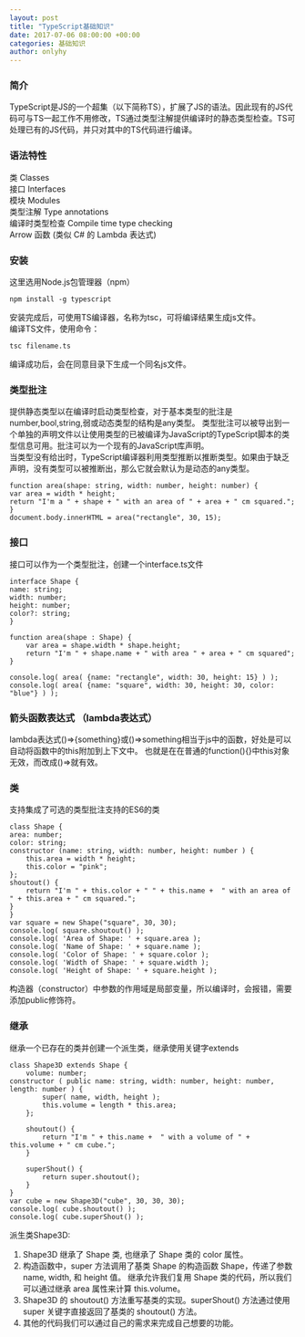```yaml
---
layout: post
title: "TypeScript基础知识"
date: 2017-07-06 08:00:00 +00:00
categories: 基础知识
author: onlyhy
---
```


### 简介  
  TypeScript是JS的一个超集（以下简称TS），扩展了JS的语法。因此现有的JS代码可与TS一起工作不用修改，TS通过类型注解提供编译时的静态类型检查。TS可处理已有的JS代码，并只对其中的TS代码进行编译。  

### 语法特性  
  类 Classes  
  接口 Interfaces  
  模块 Modules   
  类型注解 Type annotations  
  编译时类型检查 Compile time type checking   
  Arrow 函数 (类似 C# 的 Lambda 表达式)  

### 安装
  这里选用Node.js包管理器（npm）  

    npm install -g typescript  

  安装完成后，可使用TS编译器，名称为tsc，可将编译结果生成js文件。  
  编译TS文件，使用命令：

    tsc filename.ts  

  编译成功后，会在同意目录下生成一个同名js文件。

### 类型批注  
  提供静态类型以在编译时启动类型检查，对于基本类型的批注是number,bool,string,弱或动态类型的结构是any类型。
  类型批注可以被导出到一个单独的声明文件以让使用类型的已被编译为JavaScript的TypeScript脚本的类型信息可用。批注可以为一个现有的JavaScript库声明。  
  当类型没有给出时，TypeScript编译器利用类型推断以推断类型。如果由于缺乏声明，没有类型可以被推断出，那么它就会默认为是动态的any类型。  

    function area(shape: string, width: number, height: number) {
    var area = width * height;
    return "I'm a " + shape + " with an area of " + area + " cm squared.";
    }
    document.body.innerHTML = area("rectangle", 30, 15);  

### 接口  
  接口可以作为一个类型批注，创建一个interface.ts文件  

    interface Shape {
    name: string;
    width: number;
    height: number;
    color?: string;
    }
     
    function area(shape : Shape) {
        var area = shape.width * shape.height;
        return "I'm " + shape.name + " with area " + area + " cm squared";
    }
     
    console.log( area( {name: "rectangle", width: 30, height: 15} ) );
    console.log( area( {name: "square", width: 30, height: 30, color: "blue"} ) );


### 箭头函数表达式   （lambda表达式）  
   lambda表达式()=>{something}或()=>something相当于js中的函数，好处是可以自动将函数中的this附加到上下文中。
   也就是在在普通的function(){}中this对象无效，而改成()=>就有效。

### 类  
   支持集成了可选的类型批注支持的ES6的类  

    class Shape {
    area: number;
    color: string;
    constructor (name: string, width: number, height: number ) {
        this.area = width * height;
        this.color = "pink";
    };
    shoutout() {
        return "I'm " + this.color + " " + this.name +  " with an area of " + this.area + " cm squared.";
    }
    }
    var square = new Shape("square", 30, 30);
    console.log( square.shoutout() );
    console.log( 'Area of Shape: ' + square.area );
    console.log( 'Name of Shape: ' + square.name );
    console.log( 'Color of Shape: ' + square.color );
    console.log( 'Width of Shape: ' + square.width );
    console.log( 'Height of Shape: ' + square.height );

   构造器（constructor）中参数的作用域是局部变量，所以编译时，会报错，需要添加public修饰符。  
   
### 继承  
   继承一个已存在的类并创建一个派生类，继承使用关键字extends  

    class Shape3D extends Shape {
        volume: number;
    constructor ( public name: string, width: number, height: number, length: number ) {
            super( name, width, height );
            this.volume = length * this.area;
        };
     
        shoutout() {
            return "I'm " + this.name +  " with a volume of " + this.volume + " cm cube.";
        }
     
        superShout() {
            return super.shoutout();
        }
    }
    var cube = new Shape3D("cube", 30, 30, 30);
    console.log( cube.shoutout() );
    console.log( cube.superShout() );  

   派生类Shape3D:  
   1. Shape3D 继承了 Shape 类, 也继承了 Shape 类的 color 属性。  
   2. 构造函数中，super 方法调用了基类 Shape 的构造函数 Shape，传递了参数 name, width, 和 height 值。 继承允许我们复用 Shape 类的代码，所以我们可以通过继承 area 属性来计算 this.volume。  
   3. Shape3D 的 shoutout() 方法重写基类的实现。superShout() 方法通过使用 super 关键字直接返回了基类的 shoutout() 方法。  
   4. 其他的代码我们可以通过自己的需求来完成自己想要的功能。